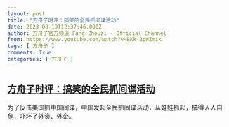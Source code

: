 ```yaml
---
layout: post
title: "方舟子时评：搞笑的全民抓间谍活动"
date: 2023-08-19T12:37:46.000Z
author: 方舟子官方频道 Fang Zhouzi - Official Channel
from: https://www.youtube.com/watch?v=BKk-2pWZmik
tags: [ 方舟子 ]
comments: True
categories: [ 方舟子 ]
---
```

<!--1692448666000-->
[方舟子时评：搞笑的全民抓间谍活动](https://www.youtube.com/watch?v=BKk-2pWZmik)
------

<div>
为了反击美国抓中国间谍，中国发起全民抓间谍活动，从娃娃抓起，搞得人人自危，吓坏了外资、外企。
</div>
